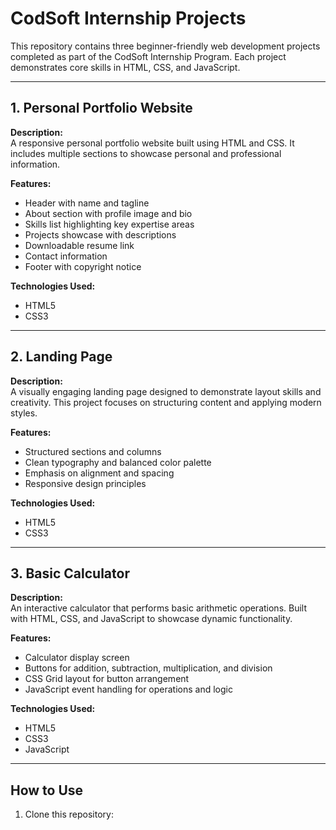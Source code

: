 # CodSoft Internship Projects

This repository contains three beginner-friendly web development projects completed as part of the CodSoft Internship Program. Each project demonstrates core skills in HTML, CSS, and JavaScript.

---

## 1. Personal Portfolio Website

**Description:**  
A responsive personal portfolio website built using HTML and CSS. It includes multiple sections to showcase personal and professional information.

**Features:**
- Header with name and tagline
- About section with profile image and bio
- Skills list highlighting key expertise areas
- Projects showcase with descriptions
- Downloadable resume link
- Contact information
- Footer with copyright notice

**Technologies Used:**
- HTML5
- CSS3

---

## 2. Landing Page

**Description:**  
A visually engaging landing page designed to demonstrate layout skills and creativity. This project focuses on structuring content and applying modern styles.

**Features:**
- Structured sections and columns
- Clean typography and balanced color palette
- Emphasis on alignment and spacing
- Responsive design principles

**Technologies Used:**
- HTML5
- CSS3

---

## 3. Basic Calculator

**Description:**  
An interactive calculator that performs basic arithmetic operations. Built with HTML, CSS, and JavaScript to showcase dynamic functionality.

**Features:**
- Calculator display screen
- Buttons for addition, subtraction, multiplication, and division
- CSS Grid layout for button arrangement
- JavaScript event handling for operations and logic

**Technologies Used:**
- HTML5
- CSS3
- JavaScript

---

## How to Use

1. Clone this repository:

